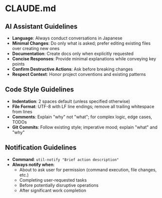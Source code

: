 # CLAUDE.md

## AI Assistant Guidelines

- **Language**: Always conduct conversations in Japanese
- **Minimal Changes**: Do only what is asked; prefer editing existing files over creating new ones
- **Documentation**: Create docs only when explicitly requested
- **Concise Responses**: Provide minimal explanations while conveying key points
- **Confirm Destructive Actions**: Ask before breaking changes
- **Respect Context**: Honor project conventions and existing patterns

## Code Style Guidelines

- **Indentation**: 2 spaces default (unless specified otherwise)
- **File Format**: UTF-8 with LF line endings; remove all trailing whitespace from lines
- **Comments**: Explain "why" not "what"; for complex logic, edge cases, TODOs
- **Git Commits**: Follow existing style; imperative mood; explain "what" and "why"

## Notification Guidelines

- **Command**: `util-notify "Brief action description"`
- **Always notify when**:
  - About to ask user for permission (command execution, file changes, etc.)
  - Completing user-requested tasks
  - Before potentially disruptive operations
  - After significant work completion
